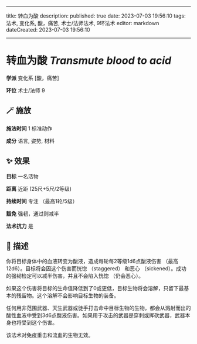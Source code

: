 
---
title: 转血为酸
description: 
published: true
date: 2023-07-03 19:56:10
tags: 法术, 变化系, 酸，痛苦, 术士/法师法术, 9环法术
editor: markdown
dateCreated: 2023-07-03 19:56:10

---

# **转血为酸** *Transmute blood to acid*

**学派** 变化系 \[酸，痛苦\] 

**环位** 术士/法师 9

## 🪄 施放

**施法时间** 1 标准动作

**成分** 语言, 姿势, 材料

## ✨ 效果 

**目标** 一名活物 

**距离** 近距 (25尺+5尺/2等级)  

**持续时间** 专注 （最高1轮/5级） 

**豁免** 强韧，通过则减半

**法术抗力** 是

## 📖 描述

你将目标身体中的血液转变为酸液，造成每轮每2等级1d6点酸液伤害 （最高12d6）。目标将会因这个伤害而恍惚 （staggered） 和恶心 （sickened）。成功的强韧检定可以减半伤害，并且不会陷入恍惚 （仍会恶心）。

如果这个伤害将目标的生命值降低到了0或更低，目标生物将会溶解，只留下最基本的残留物。这个溶解不会影响目标生物的装备。

任何用非范围武器、天生武器或徒手打击命中目标生物的生物，都会从溅射而出的酸性血液中受到3d6点酸液伤害。如果用于攻击的武器是穿刺或挥砍武器，武器本身也将受到这个伤害。

该法术对免疫重击和流血的生物无效。
    